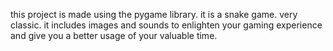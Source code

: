 this project is made using the pygame library.
it is a snake game. very classic.
it includes images and sounds to enlighten your gaming experience and give you a better usage of your valuable time.
